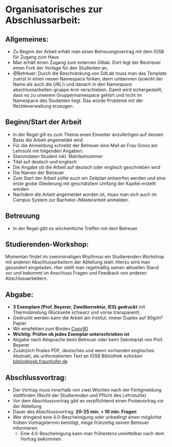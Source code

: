 # Organisatorisches zur Abschlussarbeit:

## Allgemeines:
* Zu Beginn der Arbeit erhält man einen Betreuungsvertrag mit dem IOSB für Zugang zum Haus
* Man erhält einen Zugang zum externen Gitlab. Dort legt der Beutreuer einen Fork der Vorlage für den Studenten an.
 * @Betreuer: Durch die Beschränkung von GitLab muss man das Template zuerst in einen neuen Namespace forken, dann umbennen (sowohl der Name als auch die URL!) und danach in den Namespace abschlussarbeiten-gruppe-krm verschieben. Damit wird sichergestellt, dass es zu unserem Gruppennamespace gehört und nicht im Namespace des Studenten liegt. Das würde Probleme mit der Rechteverwaltung erzeugen.


## Beginn/Start der Arbeit
* In der Regel gilt es zum Thema einen Einseiter anzufertigen auf dessen Basis die Arbeit angemeldet wird.
* Für die Anmeldung schreibt der Betreuer eine Mail an Frau Gross am Lehrsuhl mit folgenden Angaben:
 * Stammdaten Student inkl. Matrikelnummer
 * Titel auf deutsch und englisch
 * Die Angabe ob die Arbeit auf deutsch oder englisch geschrieben wird
 * Die Namen der Betreuer
* Zum Start der Arbeit sollte auch ein Zeitplan entworfen werden und eine erste grobe Gliederung mit geschätztem Umfang der Kapitel erstellt werden
* Nachdem die Arbeit angemeldet worden ist, muss man sich auch im Campus System zur Bachelor-/Masterarbeit anmelden.

## Betreuung
* In der Regel gibt es wöchentliche Treffen mit dem Betreuer

## Studierenden-Workshop:
Momentan findet im zweimonatigen Rhythmus ein Studierenden-Workshop mit anderen Abschlussarbeitern der Abteilung statt. Hierzu wird man gesondert eingeladen. Hier stellt man regelmäßig seinen aktuellen Stand vor und bekommt im Anschluss Fragen und Feedback von anderen Abschlussarbeitern.

## Abgabe:
* **3 Exemplare (Prof. Beyerer, Zweitkorrektor, IES) gedruckt**  mit Thermobindung (Rückseite schwarz und vorne transparent).
* Gedruckt werden kann die Arbeit am Institut, immer Duplex auf 80g/m² Papier
* Wir empfehlen zum Binden [Copy90](https://goo.gl/maps/wtxjWddGmHMHZiiV7)
* **Wichtig: Prüfen ob jedes Exemplar unterschrieben ist**
* Abgabe nach Absprache beim Betreuer oder beim Sekretariat von Prof. Beyerer
* Zusätzlich finales PDF, deutsches und wenn vorhanden englisches Abstrakt, als unformatierten Text an IOSB Bibliothek schicken [biblio@iosb.fraunhofer.de](mailto:biblio@iosb.fraunhofer.de)

## Abschlussvortrag:
* Der Vortrag muss innerhalb von zwei Wochen nach der Fertigmeldung stattfinden (Recht der Studierenden und Pflicht des Lehrstuhls)
* Vor dem Abschlussvortrag gibt es verpflichtend einen Probevortrag vor der Abteilung
* Dauer des Abschlussvortrag: **20-25 min. + 10 min. Fragen**
* Wer dringend eine 4.0-Bescheinigung oder unbedingt einen möglichst frühen Vortragstermin benötigt, möge frühzeitig seinen Betreuer informieren.
  * Eine 4.0-Bescheinigung kann man frühestens unmittelbar nach dem Vortrag bekommen. 